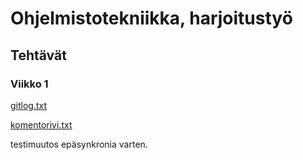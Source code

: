 # Ohjelmistotekniikka, harjoitustyö

## Tehtävät

### Viikko 1

[gitlog.txt](https://github.com/limi96/ot-harjoitustyo/blob/master/laskarit/viikko1/gitlog.txt)

[komentorivi.txt](https://github.com/limi96/ot-harjoitustyo/blob/master/laskarit/viikko1/komentorivi.txt)

testimuutos epäsynkronia varten.
